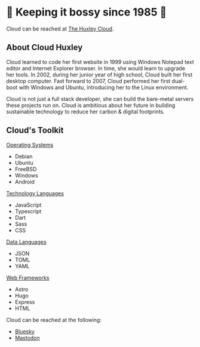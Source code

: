 # 🧚 Keeping it bossy since 1985 🤖
Cloud can be reached at [The Huxley Cloud](https://huxley.cloud/).

## About Cloud Huxley
Cloud learned to code her first website in 1999 using Windows Notepad text editor and Internet Explorer browser. In time, she would learn to upgrade her tools. In 2002, during her junior year of high school, Cloud built her first desktop computer. Fast forward to 2007, Cloud performed her first dual-boot with Windows and Ubuntu, introducing her to the Linux environment.

Cloud is not just a full stack developer, she can build the bare-metal servers these projects run on. Cloud is ambitious about her future in building sustainable technology to reduce her carbon & digital footprints.

## Cloud's Toolkit
<u>Operating Systems</u>
* Debian
* Ubuntu
* FreeBSD
* Windows
* Android

<u>Technology Languages</u>
* JavaScript
* Typescript
* Dart
* Sass
* CSS

<u>Data Languages</u>
* JSON
* TOML
* YAML

<u>Web Frameworks</u>
* Astro
* Hugo
* Express
* HTML

Cloud can be reached at the following:
* [Bluesky](https://bsky.app/huxley.cloud/)
* <a href="https://kolektiva.social/@hvxley" rel="me">Mastodon</a>
